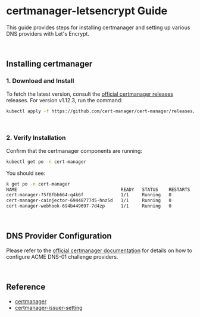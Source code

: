 # certmanager-letsencrypt Guide
This guide provides steps for installing certmanager and setting up various DNS providers with Let's Encrypt.

<br/>

## Installing certmanager

### 1. Download and Install

To fetch the latest version, consult the [official certmanager releases](https://github.com/cert-manager/cert-manager/releases) releases. For version v1.12.3, run the command:
```bash
kubectl apply -f https://github.com/cert-manager/cert-manager/releases/download/v1.12.3/cert-manager.yaml
```

<br/>

### 2. Verify Installation

Confirm that the certmanager components are running:
```bash
kubectl get po -n cert-manager
```

You should see:
```bash
k get po -n cert-manager
NAME                                       READY   STATUS    RESTARTS   AGE
cert-manager-75f8fbb664-q4k6f              1/1     Running   0          33s
cert-manager-cainjector-69448777d5-hnz5d   1/1     Running   0          33s
cert-manager-webhook-694b449697-7d4zp      1/1     Running   0          33s
```

<br/>

## DNS Provider Configuration
Please refer to the [official certmanager documentation](https://cert-manager.io/docs/configuration/acme/dns01/) for details on how to configure ACME DNS-01 challenge providers.

<br/>

## Reference
- [certmanager](https://github.com/cert-manager/cert-manager/releases)
- [certmanager-issuer-setting](https://cert-manager.io/docs/configuration/acme/dns01/)

